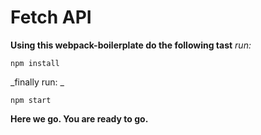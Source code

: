 # Fetch API

**Using this webpack-boilerplate do the following tast** 
_run:_

	npm install
_finally run: _
	
	npm start

**Here we go. You are ready to go.**
